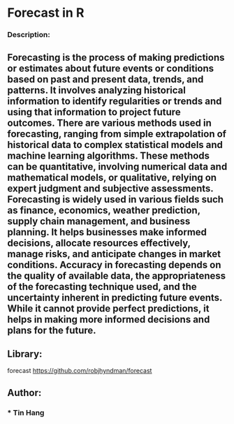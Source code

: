 # Forecast in R  

### Description:  
## Forecasting is the process of making predictions or estimates about future events or conditions based on past and present data, trends, and patterns. It involves analyzing historical information to identify regularities or trends and using that information to project future outcomes. There are various methods used in forecasting, ranging from simple extrapolation of historical data to complex statistical models and machine learning algorithms. These methods can be quantitative, involving numerical data and mathematical models, or qualitative, relying on expert judgment and subjective assessments. Forecasting is widely used in various fields such as finance, economics, weather prediction, supply chain management, and business planning. It helps businesses make informed decisions, allocate resources effectively, manage risks, and anticipate changes in market conditions. Accuracy in forecasting depends on the quality of available data, the appropriateness of the forecasting technique used, and the uncertainty inherent in predicting future events. While it cannot provide perfect predictions, it helps in making more informed decisions and plans for the future.  

## Library:  
forecast https://github.com/robjhyndman/forecast  

## Author:  
### * Tin Hang  

